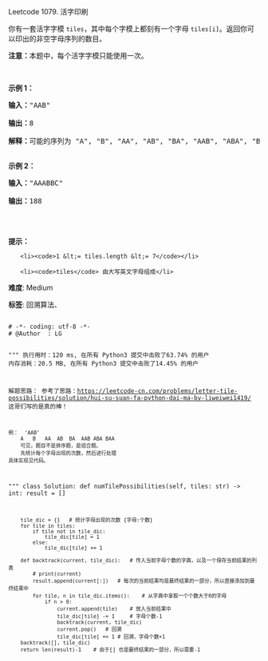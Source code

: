 Leetcode 1079. 活字印刷
<p>你有一套活字字模&nbsp;<code>tiles</code>，其中每个字模上都刻有一个字母&nbsp;<code>tiles[i]</code>。返回你可以印出的非空字母序列的数目。</p>


<p><strong>注意：</strong>本题中，每个活字字模只能使用一次。</p>



<p>&nbsp;</p>



<p><strong>示例 1：</strong></p>



<pre><strong>输入：</strong>&quot;AAB&quot;

<strong>输出：</strong>8

<strong>解释：</strong>可能的序列为 &quot;A&quot;, &quot;B&quot;, &quot;AA&quot;, &quot;AB&quot;, &quot;BA&quot;, &quot;AAB&quot;, &quot;ABA&quot;, &quot;BAA&quot;。

</pre>



<p><strong>示例 2：</strong></p>



<pre><strong>输入：</strong>&quot;AAABBC&quot;

<strong>输出：</strong>188

</pre>



<p>&nbsp;</p>



<p><strong>提示：</strong></p>



<ol>

	<li><code>1 &lt;= tiles.length &lt;= 7</code></li>

	<li><code>tiles</code> 由大写英文字母组成</li>

</ol>





 **难度**: Medium



 **标签**: 回溯算法、 





<div class="hcb_wrap">
<pre class="prism undefined-numbers lang-python" data-lang="Python"><code>
# -*- coding: utf-8 -*-
# @Author  : LG

"""
执行用时：120 ms, 在所有 Python3 提交中击败了63.74% 的用户
内存消耗：20.5 MB, 在所有 Python3 提交中击败了14.45% 的用户

解题思路：
    参考了思路：https://leetcode-cn.com/problems/letter-tile-possibilities/solution/hui-su-suan-fa-python-dai-ma-by-liweiwei1419/
    这哥们写的是真的棒！

    例：  'AAB'
        A   B   AA  AB  BA  AAB ABA BAA
        可见，题目不是排序题，是组合题。
        先统计每个字母出现的次数，然后进行处理
    具体实现见代码。
"""
class Solution:
    def numTilePossibilities(self, tiles: str) -> int:
        result = []

        tile_dic = {}   # 统计字母出现的次数 {字母:个数}
        for tile in tiles:
            if tile not in tile_dic:
                tile_dic[tile] = 1
            else:
                tile_dic[tile] += 1

        def backtrack(current, tile_dic):   # 传入当前字母个数的字典，以及一个保存当前结果的列表
            # print(current)
            result.append(current[:])   # 每次的当前结果均是最终结果的一部分，所以直接添加到最终结果中
            for tile, n in tile_dic.items():    # 从字典中拿取一个个数大于0的字母
                if n > 0:
                    current.append(tile)    # 放入当前结果中
                    tile_dic[tile] -= 1     # 字母个数-1
                    backtrack(current, tile_dic)
                    current.pop()   # 回溯
                    tile_dic[tile] += 1 # 回溯，字母个数+1
        backtrack([], tile_dic)
        return len(result)-1    # 由于[] 也是最终结果的一部分，所以需要-1
</code></pre></div>
